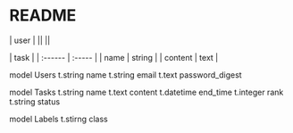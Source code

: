 # README

| user |
||
||

| task    |
| :------ | :----- |
| name    | string |
| content | text   |

model Users
t.string name
t.string email
t.text password_digest

model Tasks
t.string name
t.text content
t.datetime end_time
t.integer rank
t.string status

model Labels
t.stirng class
